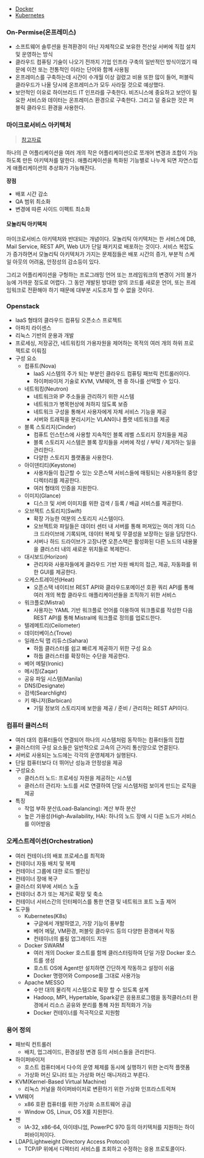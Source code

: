 - [Docker](Docker)
- [Kubernetes](Kubernetes)

### On-Permise(온프레미스)
- 소프트웨어 솔루션을 원격환경이 아닌 자체적으로 보유한 전산실 서버에 직접 설치 및 운영하는 방식
- 클라우드 컴퓨팅 기술이 나오기 전까지 기업 인프라 구축의 일반적인 방식이었기 때문에 이전 또는 전통적인 이라는 단어와 함께 사용됨
- 온프레미스를 구축하는데 시간이 수개월 이상 걸렸고 비용 또한 많이 들어, 퍼블릭 클라우드가 나올 당시에 온프레미스가 모두 사라질 것으로 예상했다.
- 보안적인 이유로 하이브리드 IT 인프라를 구축한다. 비즈니스에 중요하고 보안이 필요한 서비스와 데이터는 온프레미스 환경으로 구축한다. 그리고 덜 중요한 것은 퍼블릭 클라우드 환경을 사용한다.

### 마이크로서비스 아키텍처
> [참고자료](http://guruble.com/%EB%A7%88%EC%9D%B4%ED%81%AC%EB%A1%9C%EC%84%9C%EB%B9%84%EC%8A%A4microservice-%EC%95%84%ED%82%A4%ED%85%8D%EC%B2%98-%EA%B7%B8%EA%B2%83%EC%9D%B4-%EB%AD%A3%EC%9D%B4-%EC%A4%91%ED%97%8C%EB%94%94/)

하나의 큰 어플리케이션을 여러 개의 작은 어플리케이션으로 쪼개어 변경과 조합이 가능하도록 만든 아키텍처를 말한다. 애플리케이션을 특화된 기능별로 나누게 되면 자연스럽게 애플리케이션의 추상화가 가능해진다.

**장점**
- 배포 시간 감소
- QA 범위 최소화
- 변경에 따른 사이드 이펙트 최소화

#### 모놀리틱 아키텍처
마이크로서비스 아키텍처와 반대되는 개념이다. 모놀리틱 아키텍처는 한 서비스에 DB, Mail Service, REST API, Web UI가 단일 패키지로 배포하는 것이다. 서비스 복잡도가 증가하면서 모놀리틱 아키텍처가 가지는 문제점들은 배포 시간의 증가, 부분적 스케일 아웃의 어려움, 안정성의 감소등이 있다.

그리고 어플리케이션을 구헝하는 프로그래밍 언어 또는 프레임워크의 변경이 거의 불가능에 가까운 정도로 어렵다. 그 동안 개발된 방대한 양의 코드를 새로운 언어, 또는 프레임워크로 전환해야 하기 때문에 대부분 시도조차 할 수 없을 것이다.

### Openstack
- IaaS 형태의 클라우드 컴퓨팅 오픈소스 프로젝트
- 아파치 라이센스
- 리눅스 기반의 운용과 개발
- 프로세싱, 저장공간, 네트워킹의 가용자원을 제어하는 목적의 여러 개의 하위 프로젝트로 이뤄짐
- 구성 요소
    - 컴퓨트(Nova)
        - IaaS 시스템의 주가 되는 부분인 클라우드 컴퓨팅 패브릭 컨트롤러이다.
        - 하이퍼바이저 기술로 KVM, VM웨어, 젠 중 하나를 선택할 수 있다.
    - 네트워킹(Neutron)
        - 네트워크와 IP 주소들을 관리하기 위한 시스템
        - 네트워크가 병목현상에 처하지 않도록 보증
        - 네트워크 구성을 통해서 사용자에게 자체 서비스 기능을 제공
        - 서버와 트래픽을 분리시키는 VLAN이나 플랫 네트워크를 제공
    - 블록 스토리지(Cinder)
        - 컴퓨트 인스턴스에 사용할 지속적인 블록 레벨 스토리지 장치들을 제공
        - 블록 스토리지 시스템은 블록 장치들을 서버에 작성 / 부탁 / 제거하는 일을 관리한다.
        - 다양한 스토리지 플랫폼을 사용한다.
    - 아이덴티티(Keystone)
        - 사용자들이 접근할 수 있는 오픈스택 서비스들에 매핑되는 사용자들의 중앙 디렉터리를 제공한다.
        - 여러 형태의 인증을 지원한다.
    - 이미지(Glance)
        - 디스크 및 서버 이미지를 위한 검색 / 등록 / 배급 서비스를 제공한다.
    - 오브젝트 스토리지(Swift)
        - 확장 가능한 여분의 스토리지 시스템이다.
        - 오브젝트와 파일들은 데이터 센터 내 서버를 통해 퍼져있는 여러 개의 디스크 드라이브에 기록되며, 데이터 복체 및 무결성을 보장하는 일을 담당한다.
        - 서버나 하드 드라이브가 고장나면 오픈스택은 활성화된 다른 노드의 내용물을 클러스터 내의 새로운 위치들로 복제한다.
    - 대시보드(Horizon)
        - 관리자와 사용자들에게 클라우드 기반 자원 배치의 접근, 제공, 자동화를 위한 GUI를 제공한다.
    - 오케스트레이션(Heat)
        - 오픈스택 네이티브 REST API와 클라우드포메이션 호환 쿼리 API를 통해 여러 개의 복합 클라우드 애플리케이션들을 조직하기 위한 서비스
    - 워크플로(Mistral)
        - 사용자는 YAML 기반 워크플로 언어를 이용하여 워크플로를 작성한 다음 REST API를 통해 Mistral에 워크플로 정의를 업로드한다.
    - 텔레메트리(Ceilometer)
    - 데이터베이스(Trove)
    - 일래스틱 맵 리듀스(Sahara)
        - 하둡 클러스터를 쉽고 빠르게 제공하기 위한 구성 요소
        - 하둡 클러스터를 확장하는 수단을 제공한다.
    - 베어 메탈(Ironic)
    - 메시징(Zaqar)
    - 공유 파일 시스템(Manila)
    - DNS(Designate)
    - 검색(Searchlight)
    - 키 매니저(Barbican)
        - 기밀 정보의 스토리지에 보한을 제공 / 준비 / 관리하는 REST API이다.

### 컴퓨터 클러스터
- 여러 대의 컴퓨터들이 연결되어 하나의 시스템처럼 동작하는 컴퓨터들의 집합
- 클러스터의 구성 요소들은 일반적으로 고속의 근거리 통신망으로 연결된다.
- 서버로 사용되는 노드에는 각각의 운영체제가 실행된다.
- 단일 컴퓨터보다 더 뛰어난 성능과 안정성을 제공
- 구성요소
    - 클러스터 노드: 프로세싱 자원을 제공하는 시스템
    - 클러스터 관리자: 노드를 서로 연결하여 단일 시스템처럼 보이게 만드는 로직을 제공
- 특징
    - 작업 부하 분산(Load-Balancing): 계산 부하 분산
    - 높은 가용성(High-Availability, HA): 하나의 노드 장애 시 다른 노드가 서비스를 이어받음

### 오케스트레이션(Orchestration)
- 여러 컨테이너의 배포 프로세스를 최적화
- 컨테이너 자동 배치 및 복제
- 컨테이너 그룹에 대한 로드 벨런싱
- 컨테이너 장애 복구
- 클러스터 외부에 서비스 노출
- 컨테이너 추가 또는 제거로 확장 및 축소
- 컨테이너 서비스간의 인터페이스를 통한 연결 및 네트워크 포트 노출 제어
- 도구들
    - Kubernetes(K8s)
        - 구글에서 개발하였고, 가장 기능이 풍부함
        - 베어 메달, VM환경, 퍼블릿 클라우드 등의 다양한 환경에서 작동
        - 컨테이너의 롤링 업그레이드 지원
    - Docker SWARM
        - 여러 개의 Docker 호스트를 함께 클러스터링하여 단일 가장 Docker 호스트를 생성
        - 호스트 OS에 Agent만 설치하면 간단하게 작동하고 설정이 쉬움
        - Docker 명령어와 Compose를 그대로 사용가능
    - Apache MESSO
        - 수만 대의 물리적 시스템으로 확장 할 수 있도록 설계
        - Hadoop, MPI, Hypertable, Spark같은 응용프로그램을 동적클러스터 환경에서 리소스 공유와 분리를 통해 자원 최적화가 가능
        - Docker 컨테이너를 적극적으로 지원함

### 용어 정의
- 패브릭 컨트롤러
    - 배치, 업그레이드, 환경설정 변경 등의 서비스들을 관리한다.
- 하이퍼바이저
    - 호스트 컴퓨터에서 다수의 운영 체제를 동시에 실행하기 위한 논리적 플랫폼
    - 가상화 머신 모니터 또는 가상화 머신 매니저라고 부른다.
- KVM(Kernel-Based Virtual Machine)
    - 리눅스 커널을 하이퍼바이저로 변환하기 위한 가상화 인프라스트럭쳐
- VM웨어
    - x86 호환 컴퓨터를 위한 가상화 소프트웨어 공급
    - Window OS, Linux, OS X를 지원한다.
- 젠
    - IA-32, x86-64, 아이테니엄, PowerPC 970 등의 아키텍처를 지원하는 하이퍼바이저이다. 
- LDAP(Lightweight Directory Access Protocol)
    - TCP/IP 위에서 디렉터리 서비스를 조회하고 수정하는 응용 프로토콜이다.